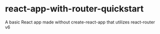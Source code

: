 # react-app-with-router-quickstart
A basic React app made without create-react-app that utilizes react-router v6

